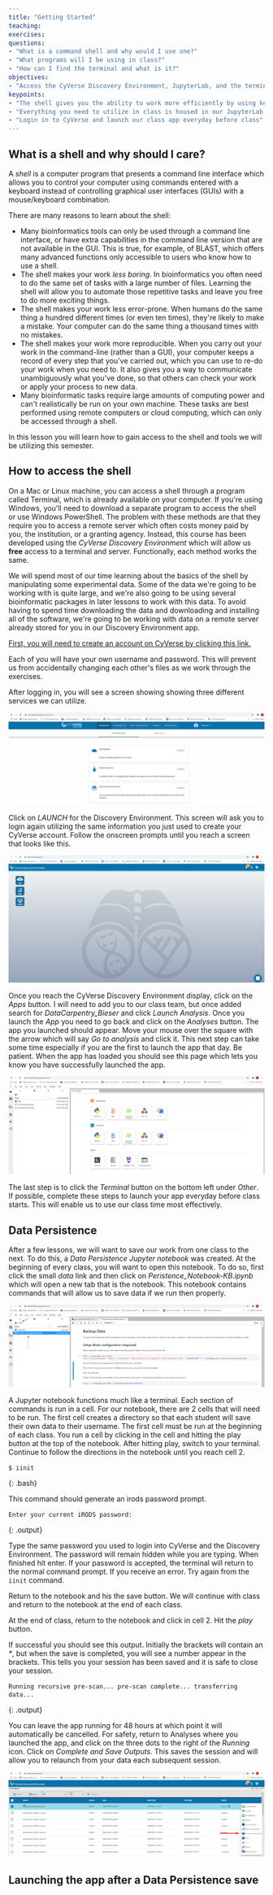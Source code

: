 ```yaml
---
title: "Getting Started"
teaching:
exercises:
questions:
- "What is a command shell and why would I use one?"
- "What programs will I be using in class?"
- "How can I find the terminal and what is it?"
objectives:
- "Access the CyVerse Discovery Environment, JupyterLab, and the terminal"
keypoints:
- "The shell gives you the ability to work more efficiently by using keyboard commands rather than a GUI."
- "Everything you need to utilize in class is housed in our JupyterLab app"
- "Login in to CyVerse and launch our class app everyday before class"
---
```


## What is a shell and why should I care?

A *shell* is a computer program that presents a command line interface
which allows you to control your computer using commands entered
with a keyboard instead of controlling graphical user interfaces
(GUIs) with a mouse/keyboard combination.

There are many reasons to learn about the shell:

* Many bioinformatics tools can only be used through a command line interface, or
have extra capabilities in the command line version that are not available in the GUI.
This is true, for example, of BLAST, which offers many advanced functions only accessible
to users who know how to use a shell.
* The shell makes your work _less boring_. In bioinformatics you often need to do
the same set of tasks with a large number of files. Learning the shell will allow you to
automate those repetitive tasks and leave you free to do more exciting things.
* The shell makes your work less error-prone. When humans do the same thing a hundred different times
(or even ten times), they're likely to make a mistake. Your computer can do the same thing a thousand times
with no mistakes.
* The shell makes your work more reproducible. When you carry out your work in the command-line
(rather than a GUI), your computer keeps a record of every step that you've carried out, which you can use
to re-do your work when you need to. It also gives you a way to communicate unambiguously what you've done,
so that others can check your work or apply your process to new data.
* Many bioinformatic tasks require large amounts of computing power and can't realistically be run on your
own machine. These tasks are best performed using remote computers or cloud computing, which can only be accessed
through a shell.

In this lesson you will learn how to gain access to the shell and tools we will be utilizing this semester.

## How to access the shell

On a Mac or Linux machine, you can access a shell through a program called Terminal, which is already available
on your computer. If you're using Windows, you'll need to download a separate program to access the shell or use Windows PowerShell. The problem with these methods are that they require you to access a remote server which often costs money paid by you, the institution, or a granting agency. Instead, this course has been developed using the _CyVerse Discovery Environment_ which will allow us **free** access to a terminal and server. Functionally, each method works the same.

We will spend most of our time learning about the basics of the shell
by manipulating some experimental data. Some of the data we're going to be working with is quite large, and
we're also going to be using several bioinformatic packages in later
lessons to work with this data. To avoid having to spend time
downloading the data and downloading and installing all of the software,
we're going to be working with data on a remote server already stored for you in our Discovery Environment app.

[First, you will need to create an account on CyVerse by clicking this link.](https://cyverse.org/)

Each of you will have your own username and password. This will
prevent us from accidentally changing each other's files as we work through the
exercises.

After logging in, you will see a screen showing showing three different services we can utilize.

![Image of CyVerse User Portal](https://github.com/kbieser/shell-genomics/blob/gh-pages/_episodes/myimages/cyverseoptions.png)

Click on _LAUNCH_ for the Discovery Environment. This screen will ask you to login again utilizing the same information you just used to create your CyVerse account. Follow the onscreen prompts until you reach a screen that looks like this.

![Image of Discovery Environment Entry page](https://github.com/kbieser/shell-genomics/blob/gh-pages/_episodes/myimages/deentry.png)

Once you reach the CyVerse Discovery Environment display, click on the _Apps_ button. I will need to add you to our class team, but once added search for _DataCarpentry_Bieser_ and click _Launch Analysis_. Once you launch the _App_ you need to go back and click on the _Analyses_ button. The app you launched should appear. Move your mouse over the square with the arrow which will say _Go to analysis_ and click it. This next step can take some time especially if you are the first to launch the app that day. Be patient. When the app has loaded you should see this page which lets you know you have successfully launched the app.

![Image of JupyterLab Entry page](https://github.com/kbieser/shell-genomics/blob/gh-pages/_episodes/myimages/jupyterentry.png)

The last step is to click the _Terminal_ button on the bottom left under _Other_. If possible, complete these steps to launch your app everyday before class starts. This will enable us to use our class time most effectively.

## Data Persistence

After a few lessons, we will want to save our work from one class to the next. To do this, a _Data Persistence Jupyter notebook_ was created. At the beginning of every class, you will want to open this notebook. To do so, first click the small _data_ link and then click on _Peristence_Notebook-KB.ipynb_ which will open a new tab that is the notebook. This notebook contains commands that will allow us to save data if we run then properly.

![Image of Data Persistence Jupyter Notebook](https://github.com/kbieser/shell-genomics/blob/gh-pages/_episodes/myimages/datapersistence.png)

A Jupyter notebook functions much like a terminal. Each section of commands is run in a cell. For our notebook, there are 2 cells that will need to be run. The first cell creates a directory so that each student will save their own data to their username. The first cell must be run at the beginning of each class. You run a cell by clicking in the cell and hitting the play button at the top of the notebook. After hitting play, switch to your terminal. Continue to follow the directions in the notebook until you reach cell 2.

~~~
$ iinit
~~~
{: .bash}

This command should generate an irods password prompt.

~~~
Enter your current iRODS password:
~~~
{: .output}

Type the same password you used to login into CyVerse and the Discovery Environment. The password will remain hidden while you are typing. When finished hit enter. If your password is accepted, the terminal will return to the normal command prompt. If you receive an error. Try again from the `iinit` command.

Return to the notebook and his the save button. We will continue with class and return to the notebook at the end of each class.

At the end of class, return to the notebook and click in cell 2. Hit the _play_ button.

If successful you should see this output. Initially the brackets will contain an _*_, but when the save is completed, you will see a number appear in the brackets. This tells you your session has been saved and it is safe to close your session.

~~~
Running recursive pre-scan... pre-scan complete... transferring data...
~~~
{: .output}

You can leave the app running for 48 hours at which point it will automatically be cancelled. For safety, return to Analyses where you launched the app, and click on the three dots to the right of the _Running_ icon. Click on _Complete and Save Outputs_. This saves the session and will allow you to relaunch from your data each subsequent session.

![Image of saving session after class](/img/closesession.png)

## Launching the app after a Data Persistence save
